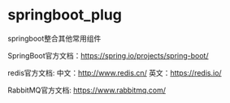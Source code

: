 # springboot_plug
springboot整合其他常用组件

SpringBoot官方文档：https://spring.io/projects/spring-boot/

redis官方文档: 中文：http://www.redis.cn/   英文：https://redis.io/  

RabbitMQ官方文档: https://www.rabbitmq.com/

